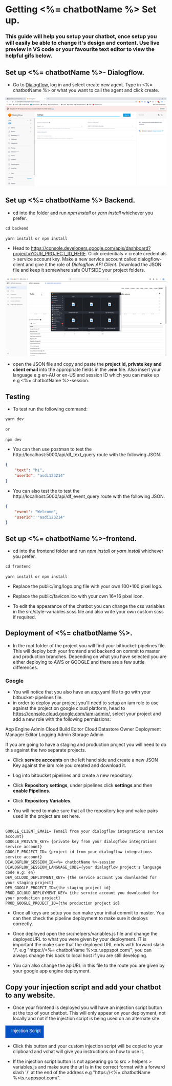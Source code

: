 # Getting <%= chatbotName %> Set up.
### This guide will help you setup your chatbot, once setup you will easily be able to change it's design and content. Use live preview in VS code or your favourite text editor to view the helpful gifs below.

## Set up <%= chatbotName %>- Dialogflow.

*  Go to [Dialogflow](https://www.dialogflow.com), log in and select create new agent. Type in <%= chatbotName %> or what you want to call the agent and click create.

![create dialogflowagent](./set-up-imgs/1.png "Create Dialogflow Agent")

## Set up <%= chatbotName %> Backend.

* cd into the folder and run *npm install* or *yarn install* whichever you prefer.

``` terminal
cd backend

yarn install or npm install
```

* Head to https://console.developers.google.com/apis/dashboard?project=YOUR_PROJECT_ID_HERE. Click credentials > create credentials > service account key. Make a new service account called dialogflow-client and give it the role of *Dialogflow API Client*. Download the JSON file and keep it somewhere safe OUTSIDE your project folders. 

![df client](./set-up-imgs/2.gif "df client")

* open the JSON file and copy and paste the **project id, private key and client email** into the appropriate fields in the **.env** file. Also insert your language e.g en-AU or en-US and session ID which you can make up e.g <%= chatbotName %>-session.

## Testing 

* To test run the following command: 

```  terminal
yarn dev

or 

npm dev 
```

* You can then use postman to test the http://localhost:5000/api/df_text_query route with the following JSON. 

```JSON
{
	"text": "hi",
	"userId": "asdi123214"
}
```

* You can also test the to test the http://localhost:5000/api/df_event_query route with the following JSON. 

```JSON
{
	"event": "Welcome",
	"userId": "asdi123214"
}
```

## Set up <%= chatbotName %>-frontend.

* cd into the frontend folder and run *npm install* or *yarn install* whichever you prefer.

``` terminal
cd frontend

yarn install or npm install
```

* Replace the public/img/logo.png file with your own 100*100 pixel logo.

* Replace the public/favicon.ico with your own 16*16 pixel icon. 

* To edit the appearance of the chatbot you can change the css variables in the src/style-variables.scss file and also write your own custom scss if required.


## Deployment of <%= chatbotName %>.

* In the root folder of the project you will find your bitbucket-pipelines file. This will deploy both your frontend and backend on commit to master and production branches. Depending on what you have selected you are either deploying to AWS or GOOGLE and there are a few suttle differences. 

### Google

* You will notice that you also have an app.yaml file to go with your bitbucket-pipelines file. 
* in order to deploy your project you'll need to setup an iam role to use against the project on google cloud platform, head to https://console.cloud.google.com/iam-admin/, select your project and  add a new role with the following permissions:

App Engine Admin
Cloud Build Editor
Cloud Datastore Owner
Deployment Manager Editor
Logging Admin
Storage Admin

If you are going to have a staging and production project you will need to do this against the two separate projects.
* Click **service accounts** on the left hand side and create a new JSON Key against the iam role you created and download it.  

* Log into bitbucket pipelines and create a new repository. 
* Click **Repository settings**, under pipelines click **settings** and then **enable Pipelines**.
* Click **Repository Variables**.
*  You will need to make sure that all the repository key and value pairs used in the project are set here. 

```.env

GOOGLE_CLIENT_EMAIL= {email from your dialogflow integrations service account}
GOOGLE_PRIVATE_KEY= {private key from your dialogflow integrations service account}
GOOGLE_PROJECT_ID= {project id from your dialogflow integrations service account}
DIALOGFLOW_SESSION_ID=<%= chatbotName %>-session
DIALOGFLOW_SESSION_LANGUAGE_CODE={your dialogflow project's language code e.g: en}
DEV_GCLOUD_DEPLOYMENT_KEY= {the service account you downloaded for your staging project}
DEV_GOOGLE_PROJECT_ID={the staging project id}
PROD_GCLOUD_DEPLOYMENT_KEY= {the service account you downloaded for your production project}
PROD_GOOGLE_PROJECT_ID={the production project id}

```

* Once all keys are setup you can make your initial commit to master. You can then check the pipeline deployment to make sure it deploys correctly.

* Once deployed open the src/helpers/variables.js file and change the deployedURL to what you were given by your deployment. IT is important the make sure that the deployed URL ends with forward slash '/'. e.g "https://<%= chatbotName %>ts.r.appspot.com/", you can always change this back to local host if you are still developing.

* You can also change the apiURL in this file to the route you are given by your google app engine deployment. 

## Copy your injection script and add your chatbot to any website. 

* Once your frontend is deployed you will have an injection script button at the top of your chatbot. This will only appear on your deployment, not locally and not if the injection script is being used on an alternate site. 

![injection script button](./set-up-imgs/3.png "injection script button")

* Click this button and your custom injection script will be copied to your clipboard and vchat will give you instructions on how to use it. 

* If the injection script button is not appearing go to src > helpers > variables.js and make sure the url is in the correct format with a forward slash '/' at the end of the address e.g "https://<%= chatbotName %>ts.r.appspot.com/".
